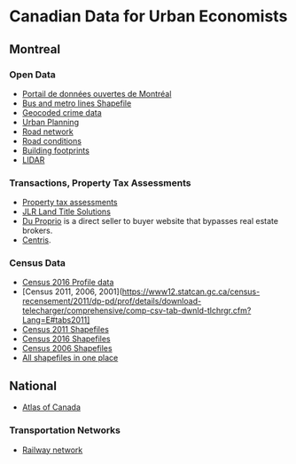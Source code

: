 
# Canadian Data for Urban Economists

## Montreal

### Open Data

- [Portail de données ouvertes de Montréal](http://donnees.ville.montreal.qc.ca)
- [Bus and metro lines Shapefile](http://donnees.ville.montreal.qc.ca/dataset/stm-traces-des-lignes-de-bus-et-de-metro)
- [Geocoded crime data](http://donnees.ville.montreal.qc.ca/dataset/actes-criminels)
- [Urban Planning](http://donnees.ville.montreal.qc.ca/dataset/plan-urbanisme-densite)
- [Road network](http://donnees.ville.montreal.qc.ca/dataset/geobase)
- [Road conditions](http://donnees.ville.montreal.qc.ca/dataset/condition-chaussees-reseau-routier)
- [Building footprints](http://donnees.ville.montreal.qc.ca/dataset/batiment-2d)
- [LIDAR](http://donnees.ville.montreal.qc.ca/dataset/lidar-aerien-2015)

### Transactions, Property Tax Assessments

- [Property tax assessments](https://servicesenligne2.ville.montreal.qc.ca/sel/evalweb/index)
- [JLR Land Title Solutions](https://www.jlr.ca/real-estate-professionals?AspxAutoDetectCookieSupport=1)
- [Du Proprio](https://duproprio.com/en) is a direct seller to buyer website that bypasses real estate brokers.
- [Centris](https://www.centris.ca).

### Census Data

- [Census 2016 Profile data](https://www12.statcan.gc.ca/census-recensement/2016/dp-pd/prof/details/download-telecharger/comp/page_dl-tc.cfm?Lang=E)
- [Census 2011, 2006, 2001](https://www12.statcan.gc.ca/census-recensement/2011/dp-pd/prof/details/download-telecharger/comprehensive/comp-csv-tab-dwnld-tlchrgr.cfm?Lang=E#tabs2011]
- [Census 2011 Shapefiles](https://www12.statcan.gc.ca/census-recensement/2011/geo/bound-limit/bound-limit-2011-eng.cfm)
- [Census 2016 Shapefiles](https://www12.statcan.gc.ca/census-recensement/2011/geo/bound-limit/bound-limit-2016-eng.cfm)
- [Census 2006 Shapefiles](https://www12.statcan.gc.ca/census-recensement/2006/geo/bound-limit-eng.cfm)
- [All shapefiles in one place](https://www12.statcan.gc.ca/census-recensement/2011/geo/bound-limit/bound-limit-eng.cfm)

## National

- [Atlas of Canada](https://open.canada.ca/en/open-data)

### Transportation Networks

- [Railway network](https://open.canada.ca/data/en/dataset/c751172b-37d5-5115-92f0-6652f97b1743)


